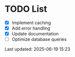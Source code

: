 # TODO List

- [x] Implement caching
- [x] Add error handling
- [x] Update documentation
- [ ] Optimize database queries

Last updated: 2025-06-19 15:23
